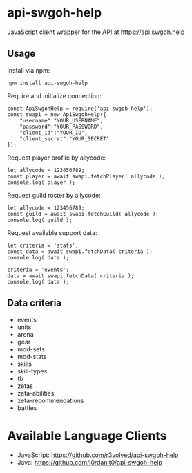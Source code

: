 # api-swgoh-help
JavaScript client wrapper for the API at https://api.swgoh.help


## Usage

Install via npm:

	npm install api-swgoh-help
	
Require and initialize connection:

	const ApiSwgohHelp = require('api-swgoh-help');
	const swapi = new ApiSwgohHelp({
		"username":"YOUR_USERNAME",
		"password":"YOUR_PASSWORD",
		"client_id":"YOUR_ID",
		"client_secret":"YOUR_SECRET"
	});

Request player profile by allycode:

	let allycode = 123456789;
	const player = await swapi.fetchPlayer( allycode );
	console.log( player );
	
Request guild roster by allycode:

	let allycode = 123456789;
	const guild = await swapi.fetchGuild( allycode );
	console.log( guild );

Request available support data:

	let criteria = 'stats';
	const data = await swapi.fetchData( criteria );
	console.log( data );
	
	criteria = 'events';
	data = await swapi.fetchData( criteria );
	console.log( data );

## Data criteria

* events
* units
* arena
* gear
* mod-sets
* mod-stats
* skills
* skill-types
* tb
* zetas
* zeta-abilities
* zeta-recommendations
* battles


# Available Language Clients

* JavaScript: https://github.com/r3volved/api-swgoh-help
* Java: https://github.com/j0rdanit0/api-swgoh-help
